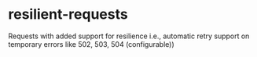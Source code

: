 # resilient-requests
Requests with added support for resilience i.e., automatic retry support on temporary errors like 502, 503, 504 (configurable))
